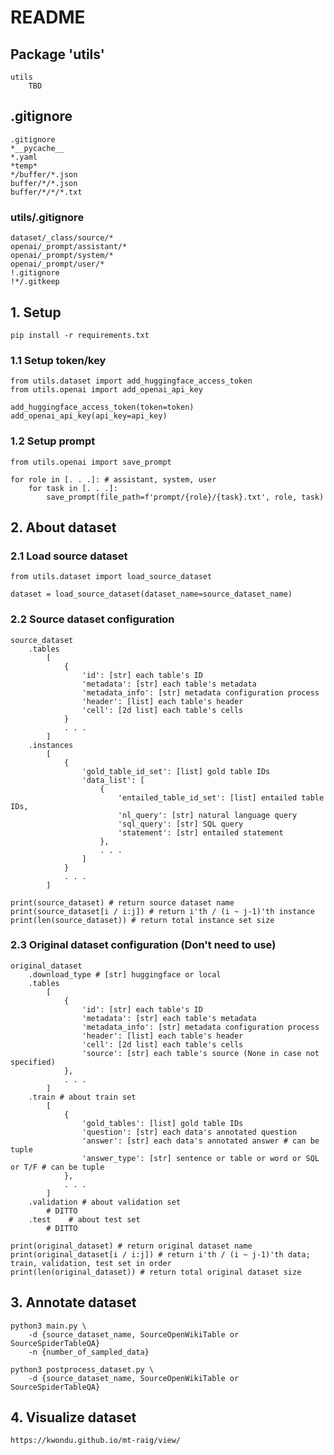 # README

## Package 'utils'

    utils
        TBD

## .gitignore

    .gitignore
    *__pycache__
    *.yaml
    *temp*
    */buffer/*.json
    buffer/*/*.json
    buffer/*/*/*.txt

### utils/.gitignore

    dataset/_class/source/*
    openai/_prompt/assistant/*
    openai/_prompt/system/*
    openai/_prompt/user/*
    !.gitignore
    !*/.gitkeep

## 1. Setup

    pip install -r requirements.txt

### 1.1 Setup token/key

    from utils.dataset import add_huggingface_access_token
    from utils.openai import add_openai_api_key

    add_huggingface_access_token(token=token)
    add_openai_api_key(api_key=api_key)

### 1.2 Setup prompt

    from utils.openai import save_prompt

    for role in [. . .]: # assistant, system, user
        for task in [. . .]:
            save_prompt(file_path=f'prompt/{role}/{task}.txt', role, task)

## 2. About dataset

### 2.1 Load source dataset

    from utils.dataset import load_source_dataset

    dataset = load_source_dataset(dataset_name=source_dataset_name)

### 2.2 Source dataset configuration

    source_dataset
        .tables
            [
                {
                    'id': [str] each table's ID
                    'metadata': [str] each table's metadata
                    'metadata_info': [str] metadata configuration process
                    'header': [list] each table's header
                    'cell': [2d list] each table's cells
                }
                . . .
            ]
        .instances
            [
                {
                    'gold_table_id_set': [list] gold table IDs
                    'data_list': [
                        {
                            'entailed_table_id_set': [list] entailed table IDs,
                            'nl_query': [str] natural language query
                            'sql_query': [str] SQL query
                            'statement': [str] entailed statement
                        },
                        . . .
                    ]
                }
                . . .
            ]
    
    print(source_dataset) # return source dataset name
    print(source_dataset[i / i:j]) # return i'th / (i ~ j-1)'th instance
    print(len(source_dataset)) # return total instance set size

### 2.3 Original dataset configuration (Don't need to use)

    original_dataset
        .download_type # [str] huggingface or local
        .tables
            [
                {
                    'id': [str] each table's ID
                    'metadata': [str] each table's metadata
                    'metadata_info': [str] metadata configuration process
                    'header': [list] each table's header
                    'cell': [2d list] each table's cells
                    'source': [str] each table's source (None in case not specified)
                },
                . . .
            ]
        .train # about train set
            [
                {
                    'gold_tables': [list] gold table IDs
                    'question': [str] each data's annotated question
                    'answer': [str] each data's annotated answer # can be tuple
                    'answer_type': [str] sentence or table or word or SQL or T/F # can be tuple
                },
                . . .
            ]
        .validation # about validation set
            # DITTO
        .test    # about test set
            # DITTO

    print(original_dataset) # return original dataset name
    print(original_dataset[i / i:j]) # return i'th / (i ~ j-1)'th data; train, validation, test set in order
    print(len(original_dataset)) # return total original dataset size

## 3. Annotate dataset

    python3 main.py \
        -d {source_dataset_name, SourceOpenWikiTable or SourceSpiderTableQA}
        -n {number_of_sampled_data}

    python3 postprocess_dataset.py \
        -d {source_dataset_name, SourceOpenWikiTable or SourceSpiderTableQA}

## 4. Visualize dataset

    https://kwondu.github.io/mt-raig/view/
